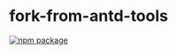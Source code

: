 # fork-from-antd-tools

[![npm package](https://img.shields.io/npm/v/bubai.svg?style=flat-square)](https://www.npmjs.com/package/bubai)
